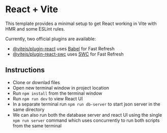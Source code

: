 # React + Vite

This template provides a minimal setup to get React working in Vite with HMR and some ESLint rules.

Currently, two official plugins are available:

- [@vitejs/plugin-react](https://github.com/vitejs/vite-plugin-react/blob/main/packages/plugin-react/README.md) uses [Babel](https://babeljs.io/) for Fast Refresh
- [@vitejs/plugin-react-swc](https://github.com/vitejs/vite-plugin-react-swc) uses [SWC](https://swc.rs/) for Fast Refresh

## Instructions

- Clone or downlad files
- Open new terminal window in project location
- Run `npm install` from the terminal window
- Run `npm run dev` to view React UI
- In a separate terminal run `npm run db-server` to start json server in the same directory
- We can also run both the database server and react UI using the single `npm run server` command which uses concurrently to run both scripts from the same terminal
